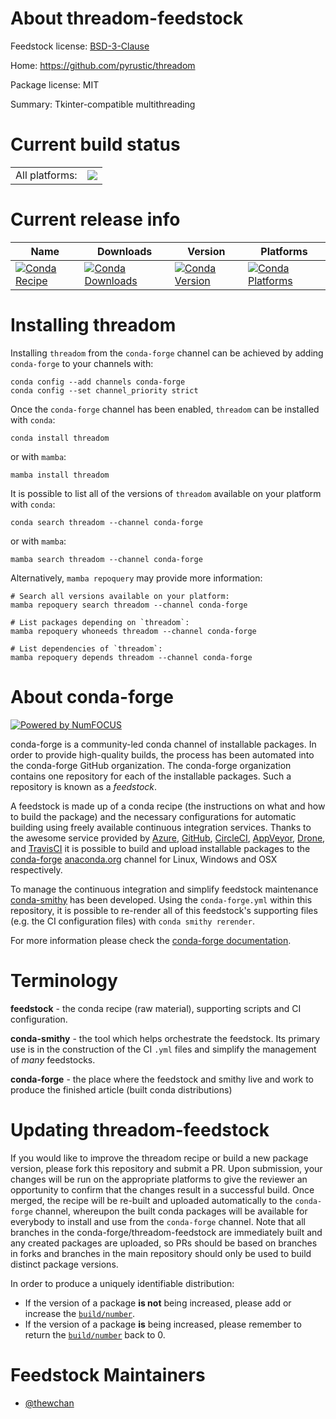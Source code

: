 About threadom-feedstock
========================

Feedstock license: [BSD-3-Clause](https://github.com/conda-forge/threadom-feedstock/blob/main/LICENSE.txt)

Home: https://github.com/pyrustic/threadom

Package license: MIT

Summary: Tkinter-compatible multithreading

Current build status
====================


<table><tr><td>All platforms:</td>
    <td>
      <a href="https://dev.azure.com/conda-forge/feedstock-builds/_build/latest?definitionId=16542&branchName=main">
        <img src="https://dev.azure.com/conda-forge/feedstock-builds/_apis/build/status/threadom-feedstock?branchName=main">
      </a>
    </td>
  </tr>
</table>

Current release info
====================

| Name | Downloads | Version | Platforms |
| --- | --- | --- | --- |
| [![Conda Recipe](https://img.shields.io/badge/recipe-threadom-green.svg)](https://anaconda.org/conda-forge/threadom) | [![Conda Downloads](https://img.shields.io/conda/dn/conda-forge/threadom.svg)](https://anaconda.org/conda-forge/threadom) | [![Conda Version](https://img.shields.io/conda/vn/conda-forge/threadom.svg)](https://anaconda.org/conda-forge/threadom) | [![Conda Platforms](https://img.shields.io/conda/pn/conda-forge/threadom.svg)](https://anaconda.org/conda-forge/threadom) |

Installing threadom
===================

Installing `threadom` from the `conda-forge` channel can be achieved by adding `conda-forge` to your channels with:

```
conda config --add channels conda-forge
conda config --set channel_priority strict
```

Once the `conda-forge` channel has been enabled, `threadom` can be installed with `conda`:

```
conda install threadom
```

or with `mamba`:

```
mamba install threadom
```

It is possible to list all of the versions of `threadom` available on your platform with `conda`:

```
conda search threadom --channel conda-forge
```

or with `mamba`:

```
mamba search threadom --channel conda-forge
```

Alternatively, `mamba repoquery` may provide more information:

```
# Search all versions available on your platform:
mamba repoquery search threadom --channel conda-forge

# List packages depending on `threadom`:
mamba repoquery whoneeds threadom --channel conda-forge

# List dependencies of `threadom`:
mamba repoquery depends threadom --channel conda-forge
```


About conda-forge
=================

[![Powered by
NumFOCUS](https://img.shields.io/badge/powered%20by-NumFOCUS-orange.svg?style=flat&colorA=E1523D&colorB=007D8A)](https://numfocus.org)

conda-forge is a community-led conda channel of installable packages.
In order to provide high-quality builds, the process has been automated into the
conda-forge GitHub organization. The conda-forge organization contains one repository
for each of the installable packages. Such a repository is known as a *feedstock*.

A feedstock is made up of a conda recipe (the instructions on what and how to build
the package) and the necessary configurations for automatic building using freely
available continuous integration services. Thanks to the awesome service provided by
[Azure](https://azure.microsoft.com/en-us/services/devops/), [GitHub](https://github.com/),
[CircleCI](https://circleci.com/), [AppVeyor](https://www.appveyor.com/),
[Drone](https://cloud.drone.io/welcome), and [TravisCI](https://travis-ci.com/)
it is possible to build and upload installable packages to the
[conda-forge](https://anaconda.org/conda-forge) [anaconda.org](https://anaconda.org/)
channel for Linux, Windows and OSX respectively.

To manage the continuous integration and simplify feedstock maintenance
[conda-smithy](https://github.com/conda-forge/conda-smithy) has been developed.
Using the ``conda-forge.yml`` within this repository, it is possible to re-render all of
this feedstock's supporting files (e.g. the CI configuration files) with ``conda smithy rerender``.

For more information please check the [conda-forge documentation](https://conda-forge.org/docs/).

Terminology
===========

**feedstock** - the conda recipe (raw material), supporting scripts and CI configuration.

**conda-smithy** - the tool which helps orchestrate the feedstock.
                   Its primary use is in the construction of the CI ``.yml`` files
                   and simplify the management of *many* feedstocks.

**conda-forge** - the place where the feedstock and smithy live and work to
                  produce the finished article (built conda distributions)


Updating threadom-feedstock
===========================

If you would like to improve the threadom recipe or build a new
package version, please fork this repository and submit a PR. Upon submission,
your changes will be run on the appropriate platforms to give the reviewer an
opportunity to confirm that the changes result in a successful build. Once
merged, the recipe will be re-built and uploaded automatically to the
`conda-forge` channel, whereupon the built conda packages will be available for
everybody to install and use from the `conda-forge` channel.
Note that all branches in the conda-forge/threadom-feedstock are
immediately built and any created packages are uploaded, so PRs should be based
on branches in forks and branches in the main repository should only be used to
build distinct package versions.

In order to produce a uniquely identifiable distribution:
 * If the version of a package **is not** being increased, please add or increase
   the [``build/number``](https://docs.conda.io/projects/conda-build/en/latest/resources/define-metadata.html#build-number-and-string).
 * If the version of a package **is** being increased, please remember to return
   the [``build/number``](https://docs.conda.io/projects/conda-build/en/latest/resources/define-metadata.html#build-number-and-string)
   back to 0.

Feedstock Maintainers
=====================

* [@thewchan](https://github.com/thewchan/)

